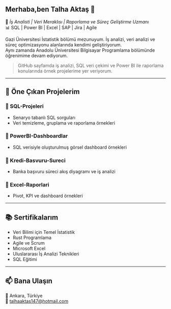 ## Merhaba,ben Talha Aktaş 👋

🎯 *İş Analisti | Veri Meraklısı | Raporlama ve Süreç Geliştirme Uzmanı*  
📊 SQL | Power BI | Excel | SAP | Jira | Agile  

Gazi Üniversitesi İstatistik bölümü mezunuyum. İş analizi, veri analizi ve süreç optimizasyonu alanlarında kendimi geliştiriyorum.  
Aynı zamanda Anadolu Üniversitesi Bilgisayar Programlama bölümünde öğrenimime devam ediyorum.

> GitHub sayfamda iş analizi, SQL veri çekimi ve Power BI ile raporlama konularında örnek projelerime yer veriyorum.

---

## 🚀 Öne Çıkan Projelerim

### 🔹 SQL-Projeleri
- Senaryo tabanlı SQL sorguları  
- Veri temizleme, gruplama ve raporlama örnekleri  

### 🔹 PowerBI-Dashboardlar
- SQL verisiyle oluşturulmuş görsel dashboard örnekleri  

### 🔹 Kredi-Basvuru-Sureci
- Banka başvuru süreci akış diyagramı ve iş analizi  

### 🔹 Excel-Raporlari
- Pivot, KPI ve dashboard örnekleri  

---

## 📚 Sertifikalarım

- Veri Bilimi için Temel İstatistik  
- Rust Programlama  
- Agile ve Scrum  
- Microsoft Excel  
- Uluslararası İş Analizi Teknikleri  
- SQL Eğitimi  

---

## 📫 Bana Ulaşın

📍 Ankara, Türkiye  
📧 talhaaktas147@hotmail.com  
